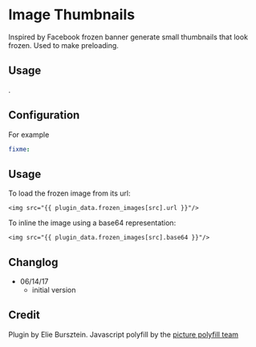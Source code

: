 #  Image Thumbnails

Inspired by Facebook frozen banner generate small thumbnails that look frozen. Used to make preloading.

## Usage
.

## Configuration
For example
```yaml
fixme:
```

## Usage

To load the frozen image from its url:

```jinja2
<img src="{{ plugin_data.frozen_images[src].url }}"/>
```

To inline the image using a base64 representation:

```jinja2
<img src="{{ plugin_data.frozen_images[src].base64 }}"/>
```

## Changlog
- 06/14/17
    - initial version

## Credit
Plugin by Elie Bursztein. Javascript polyfill by the [picture polyfill team](https://raw.githubusercontent.com/scottjehl/picturefill/master/Authors.txt)
